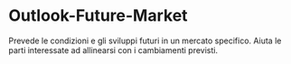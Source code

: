 # Outlook-Future-Market
Prevede le condizioni e gli sviluppi futuri in un mercato specifico. Aiuta le parti interessate ad allinearsi con i cambiamenti previsti.
